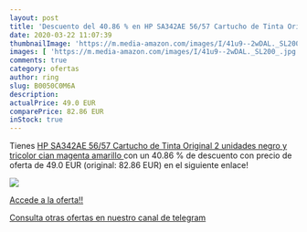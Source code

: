 ```yaml
---
layout: post
title: 'Descuento del 40.86 % en HP SA342AE 56/57 Cartucho de Tinta Origi'
date: 2020-03-22 11:07:39
thumbnailImage: 'https://m.media-amazon.com/images/I/41u9--2wDAL._SL200_.jpg'
images: [ 'https://m.media-amazon.com/images/I/41u9--2wDAL._SL200_.jpg' ]
comments: true
category: ofertas
author: ring
slug: B0050C0M6A
description:
actualPrice: 49.0 EUR
comparePrice: 82.86 EUR
inStock: true
---
```


Tienes [HP SA342AE 56/57 Cartucho de Tinta Original  2 unidades  negro y tricolor  cian  magenta  amarillo ](https://www.amazon.com/dp/B0050C0M6A/?tag=redken08-20) con un 40.86 % de descuento con precio de oferta de 49.0 EUR (original: 82.86 EUR) en el siguiente enlace!

[![](https://m.media-amazon.com/images/I/41u9--2wDAL._SL200_.jpg)](https://www.amazon.com/dp/B0050C0M6A/?tag=redken08-20)

[Accede a la oferta!!](https://www.amazon.com/dp/B0050C0M6A/?tag=redken08-20)

[Consulta otras ofertas en nuestro canal de telegram](https://t.me/s/ofertas25)
